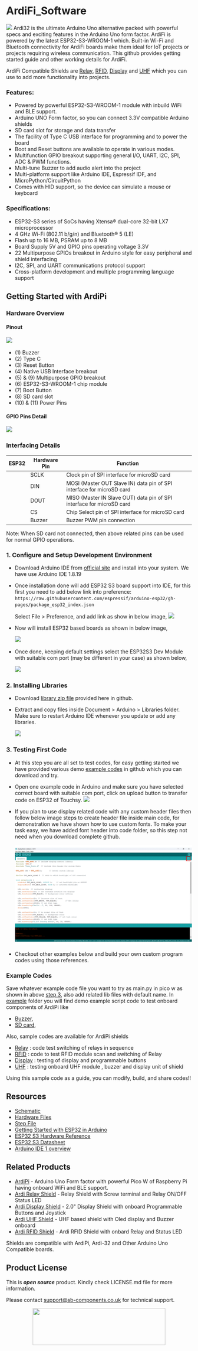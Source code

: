 # ArdiFi_Software
<img src="https://cdn.shopify.com/s/files/1/1217/2104/files/ARDI32banner.jpg?v=1688463937">
Ardi32 is the ultimate Arduino Uno alternative packed with powerful specs and exciting features in the Arduino Uno form factor. ArdiFi is powered by the latest ESP32-S3-WROOM-1 which. Built-in Wi-Fi and Bluetooth connectivity for ArdiFi boards make them ideal for IoT projects or projects requiring wireless communication. 
This github provides getting started guide and other working details for ArdiFi.

ArdiFi Compatible Shields are [Relay](https://shop.sb-components.co.uk/products/ardi-relay-shield-for-arduino-uno?_pos=4&_sid=961a5887c&_ss=r), [RFID](https://shop.sb-components.co.uk/products/ardi-rfid-shield-for-arduino-uno?_pos=5&_sid=b4e4b2ef1&_ss=r), [Display](https://shop.sb-components.co.uk/products/ardi-display-shield-for-arduino-uno?_pos=5&_sid=961a5887c&_ss=r) and [UHF](https://shop.sb-components.co.uk/products/ardi-uhf-shield-for-arduino-uno?variant=40791294836819) which you can use to add more functionality into projects. 

### Features:
- Powered by powerful ESP32-S3-WROOM-1 module with inbuild WiFi and BLE support.
- Arduino UNO Form factor, so you can connect 3.3V compatible Arduino shields
- SD card slot for storage and data transfer
- The facility of Type C USB interface for programming and to power the board
- Boot and Reset buttons are available to operate in various modes.
- Multifunction GPIO breakout supporting general I/O, UART, I2C, SPI, ADC & PWM functions.
- Multi-tune Buzzer to add audio alert into the project
- Multi-platform support like Arduino IDE, Espressif IDF, and MicroPython/CircuitPython
- Comes with HID support, so the device can simulate a mouse or keyboard

### Specifications:
- ESP32-S3 series of SoCs having Xtensa® dual-core 32-bit LX7 microprocessor
- 4 GHz Wi-Fi (802.11 b/g/n) and Bluetooth® 5 (LE)
- Flash up to 16 MB, PSRAM up to 8 MB
- Board Supply 5V and GPIO pins operating voltage 3.3V
- 22 Multipurpose GPIOs breakout in Arduino style for easy peripheral and shield interfacing
- I2C, SPI, and UART communications protocol support
- Cross-platform development and multiple programming language support

## Getting Started with ArdiPi
### Hardware Overview
#### Pinout
<img src="https://cdn.shopify.com/s/files/1/1217/2104/files/ardi32pinout.jpg?v=1688464181">

- (1) Buzzer
- (2) Type C
- (3) Reset Button
- (4) Native USB Interface breakout
- (5) & (9) Multipurpose GPIO breakout
- (6) ESP32-S3-WROOM-1 chip module
- (7) Boot Button
- (8) SD card slot
- (10) & (11) Power Pins

#### GPIO Pins Detail
<img src="https://github.com/sbcshop/ArdiPi_Software/blob/main/images/ArdiPI_GPIO_PinDetail.jpg">

### Interfacing Details
  | ESP32 | Hardware Pin | Function |
  |---|---|---|
  | | SCLK | Clock pin of SPI interface for microSD card |
  | | DIN  | MOSI (Master OUT Slave IN) data pin of SPI interface for microSD card|
  | | DOUT | MISO (Master IN Slave OUT) data pin of SPI interface for microSD card|
  | | CS   | Chip Select pin of SPI interface for microSD card|
  | | Buzzer| Buzzer PWM pin connection|

Note: When SD card not connected, then above related pins can be used for normal GPIO operations.

### 1. Configure and Setup Development Environment
   - Download Arduino IDE from [official site](https://www.arduino.cc/en/software) and install into your system. We have use Arduino IDE 1.8.19
   - Once installation done will add ESP32 S3 board support into IDE, for this first you need to add below link into preference:
     ``` https://raw.githubusercontent.com/espressif/arduino-esp32/gh-pages/package_esp32_index.json ```
     
     Select File > Preference, and add link as show in below image,
      <img src= "https://github.com/sbcshop/3.2_Touchsy_ESP-32_Resistive_Software/blob/main/images/preference_board.gif" />
      
   - Now will install ESP32 based boards as shown in below image,

     <img src= "https://github.com/sbcshop/3.2_Touchsy_ESP-32_Resistive_Software/blob/main/images/install_ESP32boards.gif" />
     
   - Once done, keeping default settings select the ESP32S3 Dev Module with suitable com port (may be different in your case) as shown below, 

     <img src="https://github.com/sbcshop/3.2_Touchsy_ESP-32_Resistive_Software/blob/main/images/select_esp32_with_comport.gif">
     
### 2. Installing Libraries
   - Download [library zip file](https://github.com/sbcshop/3.2_Touchsy_ESP-32_Capacitive_Software/blob/main/libraries.zip) provided here in github.
   - Extract and copy files inside Document > Arduino > Libraries folder. Make sure to restart Arduino IDE whenever you update or add any libraries.

     <img src= "https://github.com/sbcshop/3.2_Touchsy_ESP-32_Resistive_Software/blob/main/images/library_files_path.png" />
     
### 3. Testing First Code
   - At this step you are all set to test codes, for easy getting started we have provided various demo [example codes](https://github.com/sbcshop/3.2_Touchsy_ESP-32_Resistive_Software/tree/main/examples) in github which you can download and try. 
   - Open one example code in Arduino and make sure you have selected correct board with suitable com port, click on upload button to transfer code on ESP32 of Touchsy.
     <img src="https://github.com/sbcshop/3.2_Touchsy_ESP-32_Resistive_Software/blob/main/images/upload_process.gif">
   - If you plan to use display related code with any custom header files then follow below image steps to create header file inside main code, for demonstration we have shown how to use custom fonts. To make your task easy, we have added font header into code folder, so this step not need when you download complete github.
     
     <img src="https://github.com/sbcshop/3.2_Touchsy_ESP-32_Capacitive_Software/blob/main/images/headerFile_add.gif">
     
   - Checkout other examples below and build your own custom program codes using those references.
     
### Example Codes
   Save whatever example code file you want to try as main.py in pico w as shown in above [step 3](https://github.com/sbcshop/ArdiPi_Software/tree/main#3-how-to-move-your-script-on-pico-w-of-ardipi), also add related lib files with default name.
   In [example](https://github.com/sbcshop/ArdiFi_Software/tree/main/examples) folder you will find demo example script code to test onboard components of ArdiPi like 
   - [Buzzer](https://github.com/sbcshop/ArdiFi_Software/blob/main/examples/BuzzerDemo.py), 
   - [SD card](https://github.com/sbcshop/ArdiFi_Software/blob/main/examples/sdcardDemo.py),
   
   Also, sample codes are available for ArdiPi shields
   - [Relay](https://github.com/sbcshop/ArdiFi_Software/blob/main/examples/relay_shield_demo.py) : code test switching of relays in sequence 
   - [RFID](https://github.com/sbcshop/ArdiFi_Software/blob/main/examples/RFID_shield_demo.py) : code to test RFID module scan and switching of Relay
   - [Display](https://github.com/sbcshop/ArdiFi_Software/blob/main/examples/display_shield_Demo.py) : testing of display and programmable buttons
   - [UHF]() : testing onboard UHF module , buzzer and display unit of shield 
   
   Using this sample code as a guide, you can modify, build, and share codes!!  
   
## Resources
  * [Schematic]()
  * [Hardware Files]()
  * [Step File]()
  * [Getting Started with ESP32 in Arduino](https://docs.espressif.com/projects/arduino-esp32/en/latest/)
  * [ESP32 S3 Hardware Reference](https://docs.espressif.com/projects/esp-idf/en/latest/esp32s3/hw-reference/index.html)
  * [ESP32 S3 Datasheet](https://github.com/sbcshop/3.2_Touchsy_ESP-32_Capacitive_Software/blob/main/documents/esp32-s3_datasheet_en.pdf)
  * [Arduino IDE 1 overview](https://docs.arduino.cc/software/ide-v1/tutorials/Environment)


## Related Products
   * [ArdiPi](https://shop.sb-components.co.uk/products/ardipi-uno-r3-alternative-board-based-on-pico-w?_pos=5&_sid=5704675c2&_ss=r) - Arduino Uno Form factor with powerful Pico W of Raspberry Pi having onboard WiFi and BLE support.
   * [Ardi Relay Shield](https://shop.sb-components.co.uk/products/ardi-relay-shield-for-arduino-uno?_pos=4&_sid=961a5887c&_ss=r) - Relay Shield with Screw terminal and Relay ON/OFF Status LED
   * [Ardi Display Shield](https://shop.sb-components.co.uk/products/ardi-display-shield-for-arduino-uno?_pos=5&_sid=961a5887c&_ss=r) - 2.0" Display Shield with onboard Programmable Buttons and Joystick
   * [Ardi UHF Shield](https://shop.sb-components.co.uk/products/ardi-uhf-shield-for-arduino-uno?variant=40791294836819) - UHF based shield with Oled display and Buzzer onboard
   * [Ardi RFID Shield](https://shop.sb-components.co.uk/products/ardi-rfid-shield-for-arduino-uno?_pos=5&_sid=b4e4b2ef1&_ss=r) - Ardi RFID Shield with onbard Relay and Status LED
   
   Shields are compatible with ArdiPi, Ardi-32 and Other Arduino Uno Compatible boards.

## Product License

This is ***open source*** product. Kindly check LICENSE.md file for more information.

Please contact support@sb-components.co.uk for technical support.
<p align="center">
  <img width="360" height="100" src="https://cdn.shopify.com/s/files/1/1217/2104/files/Logo_sb_component_3.png?v=1666086771&width=300">
</p>
